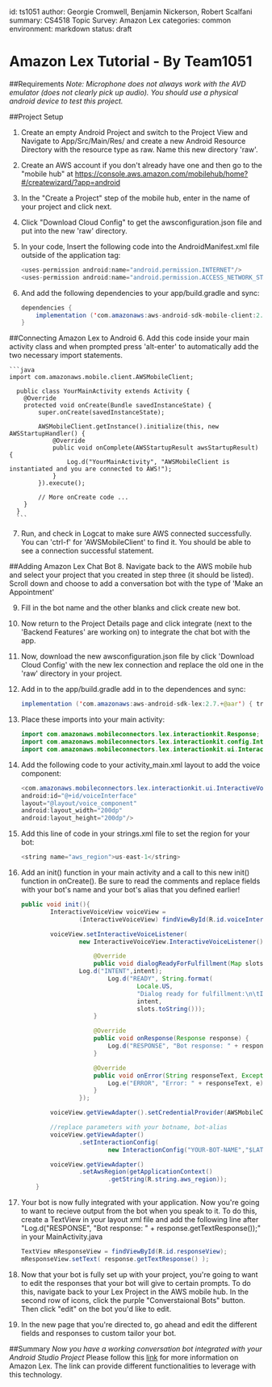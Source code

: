 id: ts1051
author: Georgie Cromwell, Benjamin Nickerson, Robert Scalfani 
summary: CS4518 Topic Survey: Amazon Lex
categories: common
environment: markdown 
status: draft 

# Amazon Lex Tutorial - By Team1051 
##Requirements
*Note: Microphone does not always work with the AVD emulator (does not clearly pick up audio). You should use a physical android device to test this project.*

##Project Setup
1. Create an empty Android Project and switch to the Project View and Navigate to App/Src/Main/Res/ and create a new Android Resource Directory with the resource type as raw. Name this new directory 'raw'.

2. Create an AWS account if you don't already have one and then go to the "mobile hub" at https://console.aws.amazon.com/mobilehub/home?#/createwizard/?app=android

3. In the "Create a Project" step of the mobile hub, enter in the name of your project and click next.

4. Click "Download Cloud Config" to get the awsconfiguration.json file and put into the new 'raw' directory.

5. In your code, Insert the following code into the AndroidManifest.xml file outside of the application tag:

    ```java
    <uses-permission android:name="android.permission.INTERNET"/>
    <uses-permission android:name="android.permission.ACCESS_NETWORK_STATE"/>
    ```

5. And add the following dependencies to your app/build.gradle and sync:

    ```java
    dependencies {
        implementation ('com.amazonaws:aws-android-sdk-mobile-client:2.7.+@aar') { transitive = true }
    }
    ```

##Connecting Amazon Lex to Android
6. Add this code inside your main activity class and when prompted press 'alt-enter' to automatically add the two necessary import statements.

    ```java
    import com.amazonaws.mobile.client.AWSMobileClient;
    
      public class YourMainActivity extends Activity {
        @Override
        protected void onCreate(Bundle savedInstanceState) {
            super.onCreate(savedInstanceState);
    
            AWSMobileClient.getInstance().initialize(this, new AWSStartupHandler() {
                @Override
                public void onComplete(AWSStartupResult awsStartupResult) {
                    Log.d("YourMainActivity", "AWSMobileClient is instantiated and you are connected to AWS!");
                }
            }).execute();
    
            // More onCreate code ...
        }
      }
      ```
  
7. Run, and check in Logcat to make sure AWS connected successfully. You can 'ctrl-f' for 'AWSMobileClient' to find it. You should be able to see a connection successful statement. 

##Adding Amazon Lex Chat Bot
8. Navigate back to the AWS mobile hub and select your project that you created in step three (it should be listed). Scroll down and choose to add a conversation bot with the type of 'Make an Appointment'

9. Fill in the bot name and the other blanks and click create new bot.

10. Now return to the Project Details page and click integrate (next to the 'Backend Features' are working on) to integrate the chat bot with the app.

11. Now, download the new awsconfiguration.json file by click 'Download Cloud Config' with the new lex connection and replace the old one in the 'raw' directory in your project.

12. Add in to the app/build.gradle add in to the dependences and sync:

     ```java
    implementation ('com.amazonaws:aws-android-sdk-lex:2.7.+@aar') { transitive = true }
    ```
13. Place these imports into your main activity:

    ```java
    import com.amazonaws.mobileconnectors.lex.interactionkit.Response;
    import com.amazonaws.mobileconnectors.lex.interactionkit.config.InteractionConfig;
    import com.amazonaws.mobileconnectors.lex.interactionkit.ui.InteractiveVoiceView;
    ```

14. Add the following code to your activity_main.xml layout to add the voice component:

    ```java
    <com.amazonaws.mobileconnectors.lex.interactionkit.ui.InteractiveVoiceView
    android:id="@+id/voiceInterface"
    layout="@layout/voice_component"
    android:layout_width="200dp"
    android:layout_height="200dp"/>
    ```

15. Add this line of code in your strings.xml file to set the region for your bot:

    ```java
    <string name="aws_region">us-east-1</string>
    ```

16. Add an init() function in your main activity and a call to this new init() function in onCreate(). Be sure to read the comments and replace fields with your bot's name and your bot's alias that you defined earlier!

    ```java
    public void init(){
            InteractiveVoiceView voiceView =
                    (InteractiveVoiceView) findViewById(R.id.voiceInterface);
    
            voiceView.setInteractiveVoiceListener(
                    new InteractiveVoiceView.InteractiveVoiceListener() {
    
                        @Override
                        public void dialogReadyForFulfillment(Map slots, String intent) {
                    Log.d("INTENT",intent);
                            Log.d("READY", String.format(
                                    Locale.US,
                                    "Dialog ready for fulfillment:\n\tIntent: %s\n\tSlots: %s",
                                    intent,
                                    slots.toString()));
                        }
    
                        @Override
                        public void onResponse(Response response) {
                            Log.d("RESPONSE", "Bot response: " + response.getTextResponse());
                        }
    
                        @Override
                        public void onError(String responseText, Exception e) {
                            Log.e("ERROR", "Error: " + responseText, e);
                        }
                    });
    
            voiceView.getViewAdapter().setCredentialProvider(AWSMobileClient.getInstance().getCredentialsProvider());
    
            //replace parameters with your botname, bot-alias
            voiceView.getViewAdapter()
                    .setInteractionConfig(
                            new InteractionConfig("YOUR-BOT-NAME","$LATEST"));
    
            voiceView.getViewAdapter()
                    .setAwsRegion(getApplicationContext()
                            .getString(R.string.aws_region));
        }
      ```
    
17. Your bot is now fully integrated with your application. Now you're going to want to recieve output from the bot when you speak to it. To do this, create a TextView in your layout xml file and add the following line after "Log.d("RESPONSE", "Bot response: " + response.getTextResponse());" in your MainActivity.java
       
    ```java
    TextView mResponseView = findViewById(R.id.responseView);
    mResponseView.setText( response.getTextResponse() );
    ```

18. Now that your bot is fully set up with your project, you're going to want to edit the responses that your bot will give to certain prompts. To do this, navigate back to your Lex Project in the AWS mobile hub. In the second row of icons, click the purple "Converstaional Bots" button. Then click "edit" on the bot you'd like to edit.

19. In the new page that you're directed to, go ahead and edit the different fields and responses to custom tailor your bot.

##Summary
*Now you have a working conversation bot integrated with your Android Studio Project*
Please follow this [link](https://aws.amazon.com/lex/) for more information on Amazon Lex. The link can provide different functionalities to leverage with this technology. 
